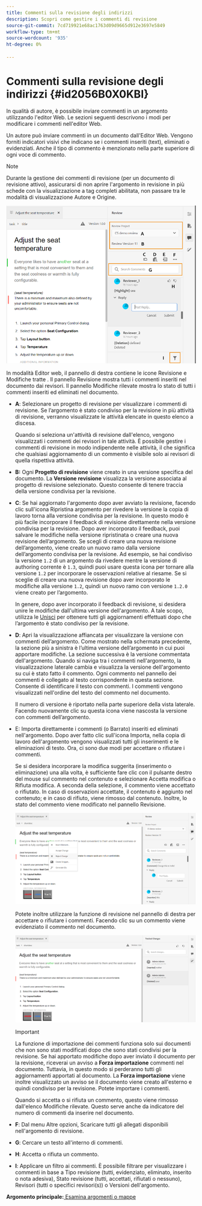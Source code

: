 ```yaml
---
title: Commenti sulla revisione degli indirizzi
description: Scopri come gestire i commenti di revisione
source-git-commit: 7cd719921e68ac1763d09d9665d912e3697e5849
workflow-type: tm+mt
source-wordcount: '935'
ht-degree: 0%

---
```



# Commenti sulla revisione degli indirizzi {#id2056B0X0KBI}

In qualità di autore, è possibile inviare commenti in un argomento utilizzando l&#39;editor Web. Le sezioni seguenti descrivono i modi per modificare i commenti nell&#39;editor Web.

Un autore può inviare commenti in un documento dall&#39;Editor Web. Vengono forniti indicatori visivi che indicano se i commenti inseriti \(text\), eliminati o evidenziati. Anche il tipo di commento è menzionato nella parte superiore di ogni voce di commento.

>[!NOTE]
>
> Durante la gestione dei commenti di revisione \(per un documento di revisione attivo\), assicurarsi di non aprire l&#39;argomento in revisione in più schede con la visualizzazione a tag completi abilitata, non passare tra le modalità di visualizzazione Autore e Origine.

![](images/comments-page-web-editor_cs.png)

In modalità Editor web, il pannello di destra contiene le icone Revisione e Modifiche tratte . Il pannello Revisione mostra tutti i commenti inseriti nel documento dai revisori. Il pannello Modifiche rilevate mostra lo stato di tutti i commenti inseriti ed eliminati nel documento.

- **A**: Selezionare un progetto di revisione per visualizzare i commenti di revisione. Se l’argomento è stato condiviso per la revisione in più attività di revisione, verranno visualizzate le attività elencate in questo elenco a discesa.

   Quando si seleziona un&#39;attività di revisione dall&#39;elenco, vengono visualizzati i commenti dei revisori in tale attività. È possibile gestire i commenti di revisione in modo indipendente nelle attività, il che significa che qualsiasi aggiornamento di un commento è visibile solo ai revisori di quella rispettiva attività.

- **B:** Ogni **Progetto di revisione** viene creato in una versione specifica del documento. La **Versione revisione** visualizza la versione associata al progetto di revisione selezionato. Questo consente di tenere traccia della versione condivisa per la revisione.

- **C**: Se hai aggiornato l&#39;argomento dopo aver avviato la revisione, facendo clic sull&#39;icona Ripristina argomento per rivedere la versione la copia di lavoro torna alla versione condivisa per la revisione. In questo modo è più facile incorporare il feedback di revisione direttamente nella versione condivisa per la revisione. Dopo aver incorporato il feedback, puoi salvare le modifiche nella versione ripristinata o creare una nuova revisione dell’argomento. Se scegli di creare una nuova revisione dell’argomento, viene creato un nuovo ramo dalla versione dell’argomento condivisa per la revisione. Ad esempio, se hai condiviso la versione `1.2` di un argomento da rivedere mentre la versione di authoring corrente è `1.3`, quindi puoi usare questa icona per tornare alla versione `1.2` per incorporare le osservazioni relative al riesame. Se si sceglie di creare una nuova revisione dopo aver incorporato le modifiche alla versione `1.2`, quindi un nuovo ramo con versione `1.2.0` viene creato per l’argomento.

   In genere, dopo aver incorporato il feedback di revisione, si desidera unire le modifiche dall&#39;ultima versione dell&#39;argomento. A tale scopo, utilizza le [Unisci](web-editor-features.md#id205DF04E0HS) per ottenere tutti gli aggiornamenti effettuati dopo che l’argomento è stato condiviso per la revisione.

- **D**: Apri la visualizzazione affiancata per visualizzare la versione con commenti dell’argomento. Come mostrato nella schermata precedente, la sezione più a sinistra è l’ultima versione dell’argomento in cui puoi apportare modifiche. La sezione successiva è la versione commentata dell&#39;argomento. Quando si naviga tra i commenti nell&#39;argomento, la visualizzazione laterale cambia e visualizza la versione dell&#39;argomento su cui è stato fatto il commento. Ogni commento nel pannello dei commenti è collegato al testo corrispondente in questa sezione. Consente di identificare il testo con commenti. I commenti vengono visualizzati nell&#39;ordine del testo del commento nel documento.

   Il numero di versione è riportato nella parte superiore della vista laterale. Facendo nuovamente clic su questa icona viene nascosta la versione con commenti dell’argomento.

- E: Importa direttamente i commenti \(o Barrato\) inseriti ed eliminati nell&#39;argomento. Dopo aver fatto clic sull&#39;icona Importa, nella copia di lavoro dell&#39;argomento vengono visualizzati tutti gli inserimenti e le eliminazioni di testo. Ora, ci sono due modi per accettare o rifiutare i commenti.

   Se si desidera incorporare la modifica suggerita \(inserimento o eliminazione\) una alla volta, è sufficiente fare clic con il pulsante destro del mouse sul commento nel contenuto e selezionare Accetta modifica o Rifiuta modifica. A seconda della selezione, il commento viene accettato o rifiutato. In caso di osservazioni accettate, il contenuto è aggiunto nel contenuto; e in caso di rifiuto, viene rimosso dal contenuto. Inoltre, lo stato del commento viene modificato nel pannello Revisione.

   ![](images/import-comment-accept-web-editor_cs.png)

   Potete inoltre utilizzare la funzione di revisione nel pannello di destra per accettare o rifiutare i commenti. Facendo clic su un commento viene evidenziato il commento nel documento.

   ![](images/changes-tab_cs.png)

   >[!IMPORTANT]
   >
   > La funzione di importazione dei commenti funziona solo sui documenti che non sono stati modificati dopo che sono stati condivisi per la revisione. Se hai apportato modifiche dopo aver inviato il documento per la revisione, riceverai un avviso a **Forza importazione** commenti nel documento. Tuttavia, in questo modo si perderanno tutti gli aggiornamenti apportati al documento. La **Forza importazione** viene inoltre visualizzato un avviso se il documento viene creato all&#39;esterno e quindi condiviso per la revisione. Potete importare i commenti.

   Quando si accetta o si rifiuta un commento, questo viene rimosso dall&#39;elenco Modifiche rilevate. Questo serve anche da indicatore del numero di commenti da inserire nel documento.

- **F**: Dal menu Altre opzioni, Scaricare tutti gli allegati disponibili nell&#39;argomento di revisione.
- **G**: Cercare un testo all&#39;interno di commenti.
- **H**: Accetta o rifiuta un commento.

- **I**: Applicare un filtro ai commenti. È possibile filtrare per visualizzare i commenti in base a Tipo revisione \(tutti, evidenziato, eliminato, inserito o nota adesiva\), Stato revisione \(tutti, accettati, rifiutati o nessuno\), Revisori \(tutti o specifici revisori\(s\)\) o Versioni dell&#39;argomento.


**Argomento principale:**[ Esamina argomenti o mappe](review.md)

